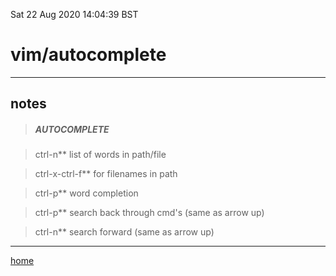 Sat 22 Aug 2020 14:04:39 BST

# vim/autocomplete

___

## notes

> ##### AUTOCOMPLETE

> ctrl-n** list of words in path/file

> ctrl-x-ctrl-f** for filenames in path

> ctrl-p** word completion

> ctrl-p** search back through cmd's (same as arrow up)

> ctrl-n** search forward (same as arrow up)

___

[home](./home.md)
